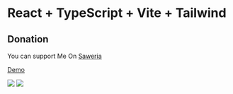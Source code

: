 # React + TypeScript + Vite + Tailwind

 ## Donation
You can support Me On [Saweria](https://saweria.co/samsularifin05)

<a href="https://clonewa.netlify.app/"> Demo </a>

<img src="./Screenshot 2024-02-08 at 17.08.20.png" />
<img src="./Screenshot 2024-02-08 at 17.08.36.png" />
